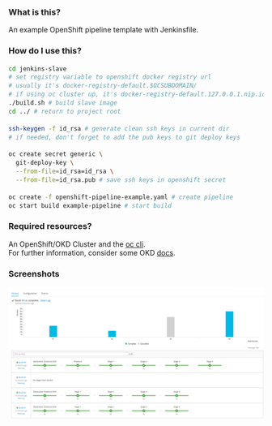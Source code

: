 ### What is this?

An example OpenShift pipeline template with Jenkinsfile.

### How do I use this?
```bash
cd jenkins-slave
# set registry variable to openshift docker registry url
# usually it's docker-registry-default.$OCSUBDOMAIN/
# if using oc cluster up, it's docker-registry-default.127.0.0.1.nip.io
./build.sh # build slave image
cd ../ # return to project root

ssh-keygen -f id_rsa # generate clean ssh keys in current dir
# if needed, don't forget to add the pub keys to git deploy keys

oc create secret generic \
  git-deploy-key \
  --from-file=id_rsa=id_rsa \
  --from-file=id_rsa.pub # save ssh keys in openshift secret

oc create -f openshift-pipeline-example.yaml # create pipeline
oc start build example-pipeline # start build
```  

### Required resources?
An OpenShift/OKD Cluster and the [oc cli](https://www.okd.io/download.html#oc-platforms).  
For further information, consider some OKD [docs](https://github.com/openshift/origin/tree/master/examples/jenkins/pipeline).


### Screenshots
![OKD Pipeline Build UI](screenshots/okd-pipeline-screen.png)
